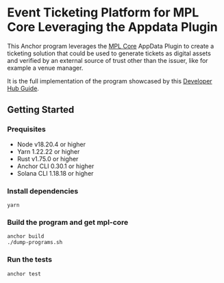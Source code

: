 
# Event Ticketing Platform for MPL Core Leveraging the Appdata Plugin

This Anchor program leverages the [MPL Core](https://github.com/metaplex-foundation/mpl-core) AppData Plugin to create a ticketing solution that could be used to generate tickets as digital assets and verified by an external source of trust other than the issuer, like for example a venue manager.

It is the full implementation of the program showcased by this [Developer Hub Guide](https://developers.metaplex.com/core/guides/onchain-ticketing-with-appdata).

## Getting Started

### Prequisites
* Node v18.20.4 or higher
* Yarn 1.22.22 or higher
* Rust v1.75.0 or higher
* Anchor CLI 0.30.1 or higher
* Solana CLI 1.18.18 or higher

### Install dependencies
```
yarn
```

### Build the program and get mpl-core
```
anchor build
./dump-programs.sh
```

### Run the tests
```
anchor test
```
